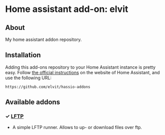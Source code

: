 # Home assistant add-on: elvit

## About

My home assistant addon repository.

## Installation

Adding this add-ons repository to your Home Assistant instance is
pretty easy. Follow [the official instructions](https://home-assistant.io/hassio/installing_third_party_addons) on the
website of Home Assistant, and use the following URL:

```
https://github.com/elvit/hassio-addons
```

## Available addons

[//]: # "ADDONLIST_START"

### &#10003; [LFTP](lftp/)

- A simple LFTP runner. Allows to up- or download files over ftp. 

